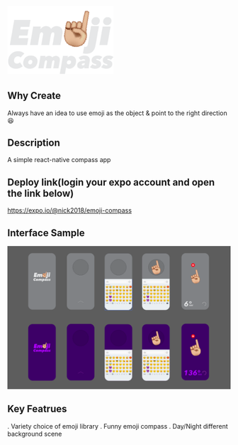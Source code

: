 # <img src='./public/img/logo.png' width='240'/>

## Why Create
Always have an idea to use emoji as the object & point to the right direction😆

## Description
A simple react-native compass app

## Deploy link(login your expo account and open the link below)
https://expo.io/@nick2018/emoji-compass

## Interface Sample
<img src='./public/img/sample1.png'/>

## Key Featrues
. Variety choice of emoji library
. Funny emoji compass
. Day/Night different background scene

